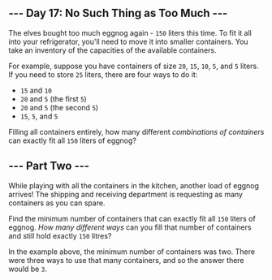 ## --- Day 17: No Such Thing as Too Much ---

The elves bought too much eggnog again - `150` liters this time. To fit it all into your refrigerator, you'll need to move it into smaller containers. You take an inventory of the capacities of the available containers.

For example, suppose you have containers of size `20`, `15`, `10`, `5`, and `5` liters. If you need to store `25` liters, there are four ways to do it:

*   `15` and `10`
*   `20` and `5` (the first `5`)
*   `20` and `5` (the second `5`)
*   `15`, `5`, and `5`

Filling all containers entirely, how many different _combinations of containers_ can exactly fit all `150` liters of eggnog?

## --- Part Two ---

While playing with all the containers in the kitchen, another load of eggnog <span title="Apparently, Amazon ships to the North Pole now.">arrives</span>! The shipping and receiving department is requesting as many containers as you can spare.

Find the minimum number of containers that can exactly fit all `150` liters of eggnog. _How many different ways_ can you fill that number of containers and still hold exactly `150` litres?

In the example above, the minimum number of containers was two. There were three ways to use that many containers, and so the answer there would be `3`.
